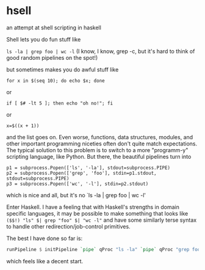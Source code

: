 # hsell
an attempt at shell scripting in haskell

Shell lets you do fun stuff like

`ls -la | grep foo | wc -l` (I know, I know, grep -c, but it's hard to think of good random pipelines on the spot!)

but sometimes makes you do awful stuff like

`for x in $(seq 10); do echo $x; done`

or

`if [ $# -lt 5 ]; then echo "oh no!"; fi`

or

`x=$((x + 1))`

and the list goes on. Even worse, functions, data structures, modules, and other important programming niceties often don't quite match expectations. The typical solution to this problem is to switch to a more "programm-y" scripting language, like Python. But there, the beautiful pipelines turn into
```
p1 = subprocess.Popen(['ls', '-la'], stdout=subprocess.PIPE)
p2 = subprocess.Popen(['grep', 'foo'], stdin=p1.stdout, stdout=subprocess.PIPE)
p3 = subprocess.Popen(['wc', '-l'], stdin=p2.stdout)
```
which is nice and all, but it's no `ls -la | grep foo | wc -l'

Enter Haskell. I have a feeling that with Haskell's strengths in domain specific languages, it may be possible to make something that looks like
`($$!) "ls" $| grep "foo" $| "wc -l"`
and have some similarly terse syntax to handle other redirection/job-control primitives.

The best I have done so far is:

```haskell
runPipeline $ initPipeline `pipe` qProc "ls -la" `pipe` qProc "grep foo" `pipe` qProc "wc"
```

which feels like a decent start.
